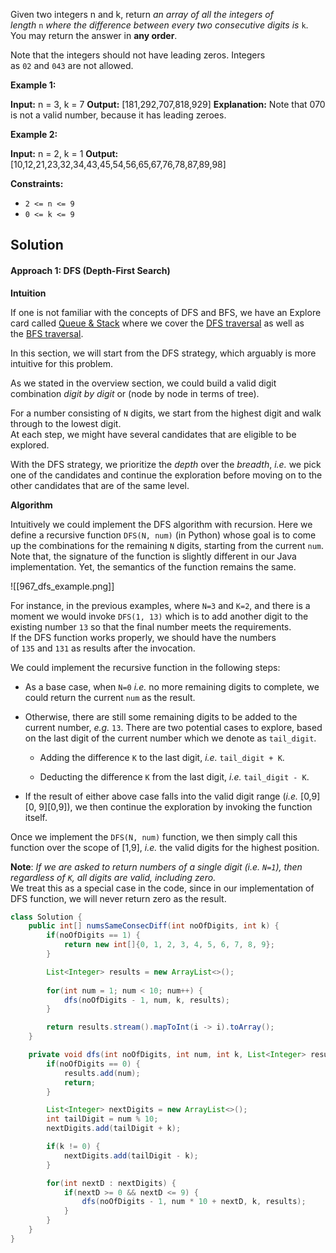 Given two integers n and k, return _an array of all the integers of length_ `n` _where the difference between every two consecutive digits is_ `k`. You may return the answer in **any order**.

Note that the integers should not have leading zeros. Integers as `02` and `043` are not allowed.

**Example 1:**

**Input:** n = 3, k = 7
**Output:** [181,292,707,818,929]
**Explanation:** Note that 070 is not a valid number, because it has leading zeroes.

**Example 2:**

**Input:** n = 2, k = 1
**Output:** [10,12,21,23,32,34,43,45,54,56,65,67,76,78,87,89,98]

**Constraints:**

- `2 <= n <= 9`
- `0 <= k <= 9`

## Solution

#### Approach 1: DFS (Depth-First Search)

**Intuition**

If one is not familiar with the concepts of DFS and BFS, we have an Explore card called [Queue & Stack](https://leetcode.com/explore/learn/card/queue-stack/) where we cover the [DFS traversal](https://leetcode.com/explore/learn/card/queue-stack/232/practical-application-stack/) as well as the [BFS traversal](https://leetcode.com/explore/learn/card/queue-stack/231/practical-application-queue/).

In this section, we will start from the DFS strategy, which arguably is more intuitive for this problem.

As we stated in the overview section, we could build a valid digit combination _digit by digit_ or (node by node in terms of tree).

For a number consisting of `N` digits, we start from the highest digit and walk through to the lowest digit.  
At each step, we might have several candidates that are eligible to be explored.

With the DFS strategy, we prioritize the _depth_ over the _breadth_, _i.e._ we pick one of the candidates and continue the exploration before moving on to the other candidates that are of the same level.

**Algorithm**

Intuitively we could implement the DFS algorithm with recursion. Here we define a recursive function `DFS(N, num)` (in Python) whose goal is to come up the combinations for the remaining `N` digits, starting from the current `num`.  
Note that, the signature of the function is slightly different in our Java implementation. Yet, the semantics of the function remains the same.




![[967_dfs_example.png]]

For instance, in the previous examples, where `N=3` and `K=2`, and there is a moment we would invoke `DFS(1, 13)` which is to add another digit to the existing number `13` so that the final number meets the requirements.  
If the DFS function works properly, we should have the numbers of `135` and `131` as results after the invocation.

We could implement the recursive function in the following steps:

- As a base case, when `N=0` _i.e._ no more remaining digits to complete, we could return the current `num` as the result.
    
- Otherwise, there are still some remaining digits to be added to the current number, _e.g._ `13`. There are two potential cases to explore, based on the last digit of the current number which we denote as `tail_digit`.
    
    - Adding the difference `K` to the last digit, _i.e._ `tail_digit + K`.
        
    - Deducting the difference `K` from the last digit, _i.e._ `tail_digit - K`.
        
- If the result of either above case falls into the valid digit range (_i.e._ [0,9][0, 9][0,9]), we then continue the exploration by invoking the function itself.
    

Once we implement the `DFS(N, num)` function, we then simply call this function over the scope of [1,9], _i.e._ the valid digits for the highest position.

**Note**: _If we are asked to return numbers of a single digit (_i.e._ `N=1`), then regardless of `K`, all digits are valid, including zero._  
We treat this as a special case in the code, since in our implementation of DFS function, we will never return zero as the result.

```java
class Solution {
    public int[] numsSameConsecDiff(int noOfDigits, int k) {
        if(noOfDigits == 1) {
            return new int[]{0, 1, 2, 3, 4, 5, 6, 7, 8, 9};
        }

        List<Integer> results = new ArrayList<>();
        
        for(int num = 1; num < 10; num++) {
            dfs(noOfDigits - 1, num, k, results);
        }

        return results.stream().mapToInt(i -> i).toArray();
    }

    private void dfs(int noOfDigits, int num, int k, List<Integer> results) {
        if(noOfDigits == 0) {
            results.add(num);
            return;
        }

        List<Integer> nextDigits = new ArrayList<>();
        int tailDigit = num % 10;
        nextDigits.add(tailDigit + k);

        if(k != 0) {
            nextDigits.add(tailDigit - k);
        }

        for(int nextD : nextDigits) {
            if(nextD >= 0 && nextD <= 9) {
                dfs(noOfDigits - 1, num * 10 + nextD, k, results);
            }
        }
    }
}
```

